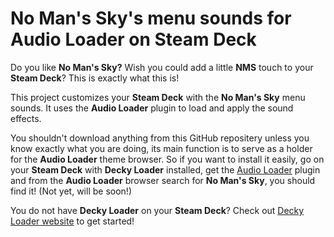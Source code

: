 # No Man's Sky's menu sounds for Audio Loader on Steam Deck

Do you like **No Man's Sky?** Wish you could add a little **NMS** touch to your **Steam Deck**? This is exactly what this is!

This project customizes your **Steam Deck** with the **No Man's Sky** menu sounds. It uses the **Audio Loader** plugin to load and apply the sound effects.

You shouldn't download anything from this GitHub repositery unless you know exactly what you are doing, its main function is to serve as a holder for the **Audio Loader** theme browser. So if you want to install it easily, go on your **Steam Deck** with **Decky Loader** installed, get the [Audio Loader](https://github.com/DeckThemes/SDH-AudioLoader) plugin and from the **Audio Loader** browser search for **No Man's Sky**, you should find it! (Not yet, will be soon!)

You do not have **Decky Loader** on your **Steam Deck**? Check out [Decky Loader website](https://wiki.deckbrew.xyz/) to get started!
